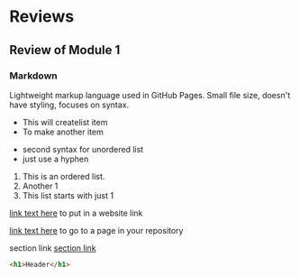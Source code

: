 # Reviews

## Review of Module 1

### Markdown
Lightweight markup language used in GitHub Pages.
Small file size, doesn't have styling, focuses on syntax.

* This will createlist item
* To make another item

- second syntax for unordered list
- just use a hyphen

1. This is an ordered list.
1. Another 1
1. This list starts with just 1

[link text here](https://github.com) to put in a website link

[link text here](README.md) to go to a page in your repository

section link [section link](README.md#Module-2-Text-Editors-and-Linux-commands)

```html
<h1>Header</h1>

``` 
